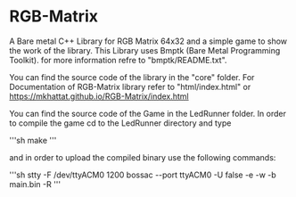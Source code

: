 # RGB-Matrix
A Bare metal C++ Library for RGB Matrix 64x32 and a simple game to show the work of the library.
This Library uses Bmptk (Bare Metal Programming Toolkit). for more information refre to "bmptk/README.txt".

You can find the source code of the library in the "core" folder.
For Documentation of RGB-Matrix library refer to "html/index.html" or https://mkhattat.github.io/RGB-Matrix/index.html

You can find the source code of the Game in the LedRunner folder. In order to compile the game cd to the LedRunner directory and type

'''sh
make
'''

and in order to upload the compiled binary use the following commands:

'''sh
stty -F /dev/ttyACM0 1200
bossac --port ttyACM0 -U false -e -w  -b main.bin -R
'''
